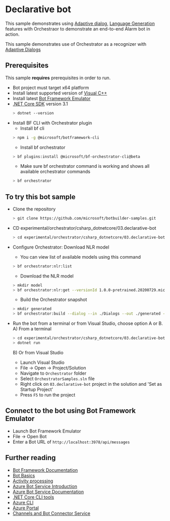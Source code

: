 # Declarative bot

This sample demonstrates using [Adaptive dialog][1],  [Language Generation][2] features with Orchestraor to demonstrate an end-to-end Alarm bot in action.

This sample demonstrates use of Orchestrator as a recognizer with [Adaptive Dialogs](https://aka.ms/adaptive-dialogs)

## Prerequisites

This sample **requires** prerequisites in order to run.
- Bot project must target x64 platform
- Install latest supported version of [Visual C++](https://support.microsoft.com/en-gb/help/2977003/the-latest-supported-visual-c-downloads)
- Install latest [Bot Framework Emulator](https://github.com/microsoft/BotFramework-Emulator/releases)
- [.NET Core SDK](https://aka.ms/dotnet-core-applaunch?framework=Microsoft.AspNetCore.App&framework_version=3.1.0&arch=x64&rid=win10-x64) version 3.1
  ```bash
  > dotnet --version
  ```
- Install BF CLI with Orchestrator plugin
    - Install bf cli 
    ```bash
    > npm i -g @microsoft/botframework-cli
    ```
    - Install bf orchestrator
    ```bash
    > bf plugins:install @microsoft/bf-orchestrator-cli@beta
    ```
    - Make sure bf orchestrator command is working and shows all available orchestrator commands
    ```bash
    > bf orchestrator
    ```
    
## To try this bot sample

- Clone the repository
    ```bash
    > git clone https://github.com/microsoft/botbuilder-samples.git
    ```
- CD experimental/orchestrator/csharp_dotnetcore/03.declarative-bot
    ```bash
    > cd experimental/orchestrator/csharp_dotnetcore/03.declarative-bot
    ```
- Configure Orchestrator: Download NLR model
    - You can view list of available models using this command
    ```bash
    > bf orchestrator:nlr:list
    ```
    - Download the NLR model
    ```bash
    > mkdir model
    > bf orchestrator:nlr:get --versionId 1.0.0-pretrained.20200729.microsoft.dte.en.onnx --out ./model --verbose
    ```
    - Build the Orchestrator snapshot
    ```bash
    > mkdir generated
    > bf orchestrator:build --dialog --in ./Dialogs --out ./generated --model ./model
    ```
- Run the bot from a terminal or from Visual Studio, choose option A or B.
    A) From a terminal

    ```bash
    > cd experimental/orchestrator/csharp_dotnetcore/03.declarative-bot
    > dotnet run
    ```
    B) Or from Visual Studio

    - Launch Visual Studio
    - File -> Open -> Project/Solution
    - Navigate to `Orchestrator` folder
    - Select `OrchestratorSamples.sln` file
    - Right click on `03.declarative-bot` project in the solution and 'Set as Startup Project'
    - Press `F5` to run the project

## Connect to the bot using Bot Framework Emulator

- Launch Bot Framework Emulator
- File -> Open Bot
- Enter a Bot URL of `http://localhost:3978/api/messages`

## Further reading
- [Bot Framework Documentation](https://docs.botframework.com)
- [Bot Basics](https://docs.microsoft.com/azure/bot-service/bot-builder-basics?view=azure-bot-service-4.0)
- [Activity processing](https://docs.microsoft.com/en-us/azure/bot-service/bot-builder-concept-activity-processing?view=azure-bot-service-4.0)
- [Azure Bot Service Introduction](https://docs.microsoft.com/azure/bot-service/bot-service-overview-introduction?view=azure-bot-service-4.0)
- [Azure Bot Service Documentation](https://docs.microsoft.com/azure/bot-service/?view=azure-bot-service-4.0)
- [.NET Core CLI tools](https://docs.microsoft.com/en-us/dotnet/core/tools/?tabs=netcore2x)
- [Azure CLI](https://docs.microsoft.com/cli/azure/?view=azure-cli-latest)
- [Azure Portal](https://portal.azure.com)
- [Channels and Bot Connector Service](https://docs.microsoft.com/en-us/azure/bot-service/bot-concepts?view=azure-bot-service-4.0)

[1]:https://aka.ms/adaptive-dialogs
[2]:https://aka.ms/language-generation
[3]:../../../../samples/csharp_dotnetcore/06.using-cards
[4]:https://botbuilder.myget.org/gallery/botbuilder-declarative
[5]:https://luis.ai
[6]:#LUIS-Setup
[7]:https://github.com/Microsoft/botbuilder-tools
[8]:https://nodejs.org/en/
[9]:https://docs.microsoft.com/en-us/azure/cognitive-services/luis/luis-how-to-account-settings#authoring-key
[10]:https://docs.microsoft.com/en-us/azure/cognitive-services/luis/luis-concept-keys
[extension]:https://marketplace.visualstudio.com/items?itemName=tomlm.vscode-dialog-debugger